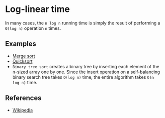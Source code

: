 # Log-linear time

In many cases, the `n log n` running time is simply the result of performing a `Θ(log n)` operation `n` times.

## Examples

* [Merge sort](https://github.com/little-pinecone/interview-coding-questions/blob/master/src/main/java/in/keepgrowing/interviewcodingquestions/algorithms/sorting/mergesort)
* [Quicksort](https://github.com/little-pinecone/interview-coding-questions/blob/master/src/main/java/in/keepgrowing/interviewcodingquestions/algorithms/sorting/quicksort)
* `Binary tree sort` creates a binary tree by inserting each element of the n-sized array one by one. Since the insert
  operation on a self-balancing binary search tree takes `O(log n)` time, the entire algorithm takes `O(n log n)`
  time.

## References

* [Wikipedia](https://en.wikipedia.org/wiki/Time_complexity#Quasilinear_time)